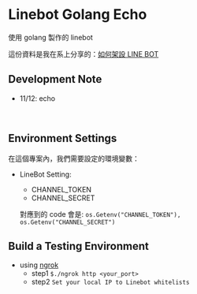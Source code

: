 Linebot Golang Echo
===================
使用 golang 製作的 linebot

這份資料是我在系上分享的：[如何架設 LINE BOT](https://hackmd.io/s/SyJUciYWg)

Development Note
----------------
- 11/12: echo
<br>

Environment Settings
--------------------
在這個專案內，我們需要設定的環境變數：
- LineBot Setting:
	- CHANNEL_TOKEN
	- CHANNEL_SECRET

	對應到的 code 會是:
	`os.Getenv("CHANNEL_TOKEN"), os.Getenv("CHANNEL_SECRET")`


Build a Testing Environment
---------------------------
- using [ngrok](https://ngrok.com/download)
	- step1 `$./ngrok http <your_port>`
	- step2 `Set your local IP to Linebot whitelists`


